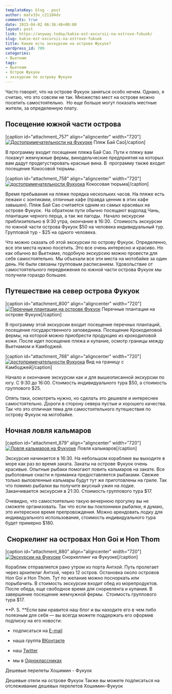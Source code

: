 ```yaml
---
templateKey: blog - post
author: matv33v_c21184dv
comments: true
date: 2015-04-02 06:36:48+00:00
layout: post
link: https://anyway.today/kakie-est-excursii-na-ostrove-fukuok/
slug: kakie-est-excursii-na-ostrove-fukuok
title: Какие есть экскурсии на острове Фукуок?
wordpress_id: 709
categories:
- Вьетнам
tags:
- Вьетнам
- Остров Фукуок
- экскурсии по острову Фукуок
---
```


Часто говорят, что на острове Фукуок заняться особо нечем. Однако, я считаю, что это совсем не так. Множество мест на острове можно посетить самостоятельно.  Но еще больше могут показать местные жители, за определенную плату.




<!-- more -->





## Посещение южной части острова


[caption id="attachment_757" align="aligncenter" width="720"][![Достопримечательности на Фукуоке](http://anyway.today/wp-content/uploads/2015/03/2014-10-28_Vietnam_0762.jpg)](http://anyway.today/wp-content/uploads/2015/03/2014-10-28_Vietnam_0762.jpg) Пляж Бай Сао[/caption]


В программу входит посещение пляжа Бай Сао. Пути к пляжу вам покажут жемчужные фермы, винодельческие предприятия на которых вам дадут продегустировать красные вина. В  программу также входит посещение Кокосовой тюрьмы.




[caption id="attachment_758" align="aligncenter" width="720"][![достопримечательности Фукуока](http://anyway.today/wp-content/uploads/2015/03/2014-10-28_Vietnam_0798.jpg)](http://anyway.today/wp-content/uploads/2015/03/2014-10-28_Vietnam_0798.jpg) Кокосовая тюрьма[/caption]


Время пребывания на пляже порядка нескольких часов. На пляже есть лежаки с зонтиками, отличные кафе (правда ценник в этих кафе завышен). Пляж Бай Сао считается одним из самых красивых на острове Фукуок.  На обратном пути обычно посещают водопад Чань, плантации черного перца, а так же пагоды.  Начало экскурсии приблизительно в 9:30 утра, окончание в 16:30.  Стоимость экскурсии по южной части острова Фукуок $50 на человека индивидуальный тур.  Групповой тур - $25 на одного человека.




Что можно сказать об этой экскурсии по острову Фукуок. Определенно, все эти места нужно посетить. Это все очень интересно и красиво. Но как обычно во Вьетнаме, подобную экскурсию можно провести для себя самостоятельно. Мы объехали все эти места на мотобайке за один день. Не были связаны групповым расписанием. Удовольствие от самостоятельного передвижения по южной части острова Фукуок мы получили гораздо большее.





## Путешествие на север острова Фукуок


[caption id="attachment_800" align="aligncenter" width="720"][![Перечные плантации на острове Фукуок](http://anyway.today/wp-content/uploads/2015/03/2014-10-30_Vietnam_1000.jpg)](http://anyway.today/wp-content/uploads/2015/03/2014-10-30_Vietnam_1000.jpg) Перечные плантации на острове Фукуок[/caption]


В программу этой экскурсии входит посещение перечных плантаций, посещение государственного заповедника. Посещение Крокодиловой фермы, на которой можно приобрести продукцию из крокодиловой кожи. После идет посещение пляжа и купание, осмотр границы между Вьетнамом и Камбоджей.




[caption id="attachment_768" align="aligncenter" width="720"][![достопримечательности Фукуока](http://anyway.today/wp-content/uploads/2015/03/2014-10-30_Vietnam_0968.jpg)](http://anyway.today/wp-content/uploads/2015/03/2014-10-30_Vietnam_0968.jpg) Вид на границу с Камбоджей[/caption]


Начало и окончание экскурсии как и для вышеописанной экскурсии по югу. С 9:30 до 16:00. Стоимость индивидуального тура $50, а стоимость группового $25.




Опять таки, осмотреть нужно, но сделать это дешевле и интереснее самостоятельно. Дороги в сторону севера пустые и хорошего качества. Так что это отличная тема для самостоятельного путешествия по острову Фукуок на мотобайке.





## Ночная ловля кальмаров


[caption id="attachment_879" align="aligncenter" width="720"][![Ловля кальмаров на Фукуоке](http://anyway.today/wp-content/uploads/2015/04/squid.jpg)](http://anyway.today/wp-content/uploads/2015/04/squid.jpg) Ловля кальмаров[/caption]


Экскурсия начинается в 16:30. На небольшом кораблике вы выходите в море как раз во время заката. Закаты на острове Фукуок очень красивые. Опытные рыбаки помогают ловить кальмаров на закате. Все рыболовные снасти и приманка предоставляется рыбаками. Свежие только выловленные кальмары будут тут же приготовлены на гриле. Так что помимо рыбалки вы получите вкусный ужин на лодке.  Заканчивается экскурсия в 21:30. Стоимость группового тура $17.




Очевидно, что самостоятельно такую вечернюю прогулку вы не сможете организовать. Так что если вы поклонники рыбалки, я думаю, это интересное время препровождения. Можно арендовать лодку для индивидуального использования, стоимость индивидуального тура будет примерно $180.





##  Сноркелинг на островах Hon Goi и Hon Thom


[caption id="attachment_880" align="aligncenter" width="720"][![Экскурсии на Фукуоке](http://anyway.today/wp-content/uploads/2015/04/15132078901_7b1be7b0ce_o.jpg)](http://anyway.today/wp-content/uploads/2015/04/15132078901_7b1be7b0ce_o.jpg) Сноркеллинг на Фукуоке[/caption]


Кораблик отправляется рано утром из порта Антхой. Путь пролегает через архипелаг Антхой, через 12 остров. Остановка около островов Hon Goi и Hon Thom. Тут по желание можно посноркать или порыбачить. В стоимость экскурсии входит обед из морепродуктов. После обеда, еще свободное время для сноркеленга и купания. В завершение посещение жемчужной фермы.  Стоимость группового тура $17.


**P. S. **Если вам нравится наш блог и вы находите его в чем либо полезным для себя — вы всегда можете поддержать его оформив подписку на его новости:



	
  * подписаться на [E-mail](https://feedburner.google.com/fb/a/mailverify?uri=Anywaytoday&amp;loc=en_US)

	
  * наша группа [ВКонтакте](http://vk.com/public90452188)

	
  * наш [Twitter](https://twitter.com/TodayAnyway)

	
  * мы в [Одноклассниках](http://ok.ru/group/54402107244544)


Дешевые перелеты Хошимин - Фукуок

Дешевые отели на острове Фукуок  Также вы можете подписаться на отслеживание дешевых перелетов Хошимин-Фукуок
